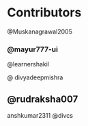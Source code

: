 # Contributors

@Muskanagrawal2005


### @mayur777-ui



@learnershakil

@ divyadeepmishra

## @rudraksha007


anshkumar2311
@divcs





